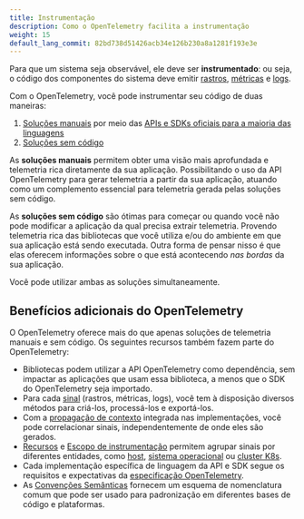 ```yaml
---
title: Instrumentação
description: Como o OpenTelemetry facilita a instrumentação
weight: 15
default_lang_commit: 82bd738d51426acb34e126b230a8a1281f193e3e
---
```


Para que um sistema seja observável, ele deve ser **instrumentado**: ou seja, o
código dos componentes do sistema deve emitir
[rastros](/docs/concepts/signals/traces/),
[métricas](/docs/concepts/signals/metrics/) e
[logs](/docs/concepts/signals/logs/).

Com o OpenTelemetry, você pode instrumentar seu código de duas maneiras:

1. [Soluções manuais](/docs/concepts/instrumentation/code-based) por meio das
   [APIs e SDKs oficiais para a maioria das linguagens](/docs/languages/)
2. [Soluções sem código](/docs/concepts/instrumentation/zero-code/)

As **soluções manuais** permitem obter uma visão mais aprofundada e telemetria
rica diretamente da sua aplicação. Possibilitando o uso da API OpenTelemetry
para gerar telemetria a partir da sua aplicação, atuando como um complemento
essencial para telemetria gerada pelas soluções sem código.

As **soluções sem código** são ótimas para começar ou quando você não pode
modificar a aplicação da qual precisa extrair telemetria. Provendo telemetria
rica das bibliotecas que você utiliza e/ou do ambiente em que sua aplicação está
sendo executada. Outra forma de pensar nisso é que elas oferecem informações
sobre o que está acontecendo _nas bordas_ da sua aplicação.

Você pode utilizar ambas as soluções simultaneamente.

## Benefícios adicionais do OpenTelemetry

O OpenTelemetry oferece mais do que apenas soluções de telemetria manuais e sem
código. Os seguintes recursos também fazem parte do OpenTelemetry:

- Bibliotecas podem utilizar a API OpenTelemetry como dependência, sem impactar
  as aplicações que usam essa biblioteca, a menos que o SDK do OpenTelemetry
  seja importado.
- Para cada [sinal](/docs/concepts/signals) (rastros, métricas, logs), você tem
  à disposição diversos métodos para criá-los, processá-los e exportá-los.
- Com a [propagação de contexto](/docs/concepts/context-propagation) integrada
  nas implementações, você pode correlacionar sinais, independentemente de onde
  eles são gerados.
- [Recursos](/docs/concepts/resources) e
  [Escopo de instrumentação](/docs/concepts/instrumentation-scope) permitem
  agrupar sinais por diferentes entidades, como
  [host](/docs/specs/semconv/resource/host/),
  [sistema operacional](/docs/specs/semconv/resource/os/) ou
  [cluster K8s](/docs/specs/semconv/resource/k8s/#cluster).
- Cada implementação específica de linguagem da API e SDK segue os requisitos e
  expectativas da [especificação OpenTelemetry](/docs/specs/otel/).
- As [Convenções Semânticas](/docs/concepts/semantic-conventions) fornecem um
  esquema de nomenclatura comum que pode ser usado para padronização em
  diferentes bases de código e plataformas.
